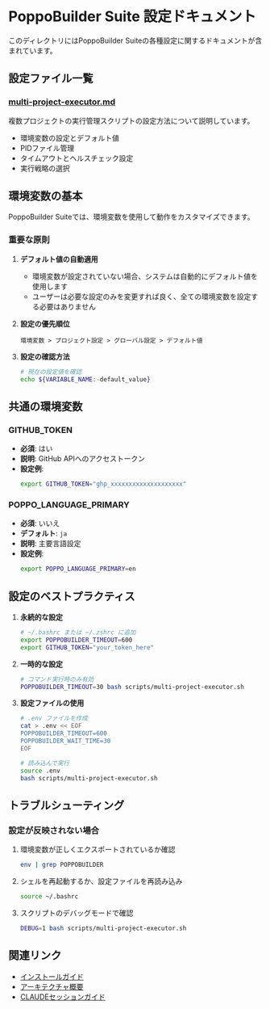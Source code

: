 # PoppoBuilder Suite 設定ドキュメント

このディレクトリにはPoppoBuilder Suiteの各種設定に関するドキュメントが含まれています。

## 設定ファイル一覧

### [multi-project-executor.md](./multi-project-executor.md)
複数プロジェクトの実行管理スクリプトの設定方法について説明しています。

- 環境変数の設定とデフォルト値
- PIDファイル管理
- タイムアウトとヘルスチェック設定
- 実行戦略の選択

## 環境変数の基本

PoppoBuilder Suiteでは、環境変数を使用して動作をカスタマイズできます。

### 重要な原則

1. **デフォルト値の自動適用**
   - 環境変数が設定されていない場合、システムは自動的にデフォルト値を使用します
   - ユーザーは必要な設定のみを変更すれば良く、全ての環境変数を設定する必要はありません

2. **設定の優先順位**
   ```
   環境変数 > プロジェクト設定 > グローバル設定 > デフォルト値
   ```

3. **設定の確認方法**
   ```bash
   # 現在の設定値を確認
   echo ${VARIABLE_NAME:-default_value}
   ```

## 共通の環境変数

### GITHUB_TOKEN
- **必須**: はい
- **説明**: GitHub APIへのアクセストークン
- **設定例**:
  ```bash
  export GITHUB_TOKEN="ghp_xxxxxxxxxxxxxxxxxxxx"
  ```

### POPPO_LANGUAGE_PRIMARY
- **必須**: いいえ
- **デフォルト**: `ja`
- **説明**: 主要言語設定
- **設定例**:
  ```bash
  export POPPO_LANGUAGE_PRIMARY=en
  ```

## 設定のベストプラクティス

1. **永続的な設定**
   ```bash
   # ~/.bashrc または ~/.zshrc に追加
   export POPPOBUILDER_TIMEOUT=600
   export GITHUB_TOKEN="your_token_here"
   ```

2. **一時的な設定**
   ```bash
   # コマンド実行時のみ有効
   POPPOBUILDER_TIMEOUT=30 bash scripts/multi-project-executor.sh
   ```

3. **設定ファイルの使用**
   ```bash
   # .env ファイルを作成
   cat > .env << EOF
   POPPOBUILDER_TIMEOUT=600
   POPPOBUILDER_WAIT_TIME=30
   EOF
   
   # 読み込んで実行
   source .env
   bash scripts/multi-project-executor.sh
   ```

## トラブルシューティング

### 設定が反映されない場合

1. 環境変数が正しくエクスポートされているか確認
   ```bash
   env | grep POPPOBUILDER
   ```

2. シェルを再起動するか、設定ファイルを再読み込み
   ```bash
   source ~/.bashrc
   ```

3. スクリプトのデバッグモードで確認
   ```bash
   DEBUG=1 bash scripts/multi-project-executor.sh
   ```

## 関連リンク

- [インストールガイド](../INSTALL.md)
- [アーキテクチャ概要](../architecture/system-overview.md)
- [CLAUDEセッションガイド](../../CLAUDE.md)